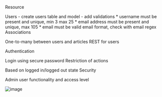 Resource

Users - create users table and model - add validations * username must be present and unique, min 3 max 25 * email address must be present and unique, max 105 * email must be valid email format, check with email regex
Associations

One-to-many between users and articles
REST for users

Authentication

Login using secure password
Restriction of actions

Based on logged in/logged out state
Security

Admin user functionality and access level


![image](https://github.com/vitorhugodsouzax/site-blog/assets/108147291/9d3eef02-b4b8-4f44-bc5c-f98b32a6cd76)

